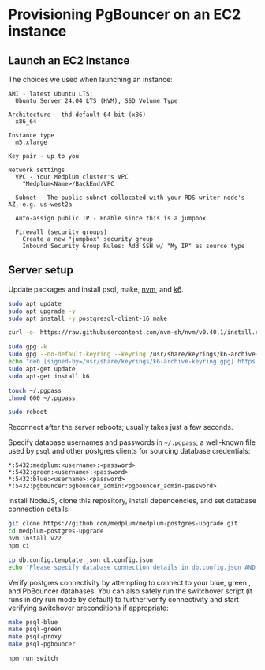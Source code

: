 # Provisioning PgBouncer on an EC2 instance

## Launch an EC2 Instance

The choices we used when launching an instance:

```
AMI - latest Ubuntu LTS:
  Ubuntu Server 24.04 LTS (HVM), SSD Volume Type

Architecture - thd default 64-bit (x86)
  x86_64

Instance type
  m5.xlarge

Key pair - up to you

Network settings
  VPC - Your Medplum cluster's VPC
    "Medplum<Name>/BackEnd/VPC

  Subnet - The public subnet collocated with your RDS writer node's AZ, e.g. us-west2a

  Auto-assign public IP - Enable since this is a jumpbox

  Firewall (security groups)
    Create a new "jumpbox" security group
    Inbound Security Group Rules: Add SSH w/ "My IP" as source type
```

## Server setup

Update packages and install psql, make, [nvm](https://github.com/nvm-sh/nvm?tab=readme-ov-file#install--update-script), and [k6](https://grafana.com/docs/k6/latest/set-up/install-k6/#debianubuntu).

```bash
sudo apt update
sudo apt upgrade -y
sudo apt install -y postgresql-client-16 make

curl -o- https://raw.githubusercontent.com/nvm-sh/nvm/v0.40.1/install.sh | bash

sudo gpg -k
sudo gpg --no-default-keyring --keyring /usr/share/keyrings/k6-archive-keyring.gpg --keyserver hkp://keyserver.ubuntu.com:80 --recv-keys C5AD17C747E3415A3642D57D77C6C491D6AC1D69
echo "deb [signed-by=/usr/share/keyrings/k6-archive-keyring.gpg] https://dl.k6.io/deb stable main" | sudo tee /etc/apt/sources.list.d/k6.list
sudo apt-get update
sudo apt-get install k6

touch ~/.pgpass
chmod 600 ~/.pgpass

sudo reboot
```

Reconnect after the server reboots; usually takes just a few seconds.

Specify database usernames and passwords in `~/.pgpass`; a well-known file
used by `psql` and other postgres clients for sourcing database credentials:

```
*:5432:medplum:<username>:<password>
*:5432:green:<username>:<password>
*:5432:blue:<username>:<password>
*:5432:pgbouncer:pgbouncer_admin:<pgbouncer_admin-password>
```

Install NodeJS, clone this repository, install dependencies,
and set database connection details:

```bash
git clone https://github.com/medplum/medplum-postgres-upgrade.git
cd medplum-postgres-upgrade
nvm install v22
npm ci

cp db.config.template.json db.config.json
echo "Please specify database connection details in db.config.json AND Makefile"
```

Verify postgres connectivity by attempting to connect to your blue, green , and
PbBouncer databases. You can also safely run the switchover script (it runs in dry run
mode by default) to further verify connectivity and start verifying switchover preconditions
if appropriate:

```bash
make psql-blue
make psql-green
make psql-proxy
make psql-pgbouncer

npm run switch
```
